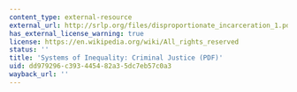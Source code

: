 ```yaml
---
content_type: external-resource
external_url: http://srlp.org/files/disproportionate_incarceration_1.pdf
has_external_license_warning: true
license: https://en.wikipedia.org/wiki/All_rights_reserved
status: ''
title: 'Systems of Inequality: Criminal Justice (PDF)'
uid: dd979296-c393-4454-82a3-5dc7eb57c0a3
wayback_url: ''
---
```

